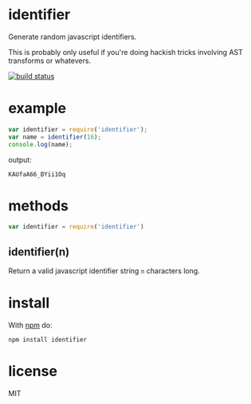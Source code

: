 identifier
==========

Generate random javascript identifiers.

This is probably only useful if you're doing hackish tricks involving AST
transforms or whatevers.

[![build status](https://secure.travis-ci.org/substack/node-identifier.png)](http://travis-ci.org/substack/node-identifier)

example
=======

``` js
var identifier = require('identifier');
var name = identifier(16);
console.log(name);
```

output:

```
KAUfaA66_BYii1Oq
```

methods
=======

``` js
var identifier = require('identifier')
```

identifier(n)
-------------

Return a valid javascript identifier string `n` characters long.

install
=======

With [npm](http://npmjs.org) do:

```
npm install identifier
```

license
=======

MIT
